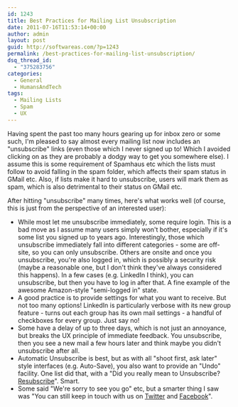 ```yaml
---
id: 1243
title: Best Practices for Mailing List Unsubscription
date: 2011-07-16T11:53:14+00:00
author: admin
layout: post
guid: http://softwareas.com/?p=1243
permalink: /best-practices-for-mailing-list-unsubscription/
dsq_thread_id:
  - "375283756"
categories:
  - General
  - HumansAndTech
tags:
  - Mailing Lists
  - Spam
  - UX
---
```

Having spent the past too many hours gearing up for inbox zero or some such, I'm pleased to say almost every mailing list now includes an "unsubscribe" links (even those which I never signed up to! Which I avoided clicking on as they are probably a dodgy way to get you somewhere else). I assume this is some requirement of Spamhaus etc which the lists must follow to avoid falling in the spam folder, which affects their spam status in GMail etc. Also, if lists make it hard to unsubscribe, users will mark them as spam, which is also detrimental to their status on GMail etc.

After hitting "unsubscribe" many times, here's what works well (of course, this is just from the perspective of an interested user):

* While most let me unsubscribe immediately, some require login. This is a bad move as I assume many users simply won't bother, especially if it's some list you signed up to years ago. Interestingly, those which unsubscribe immediately fall into different categories - some are off-site, so you can only unsubscribe. Others are onsite and once you unsubscribe, you're also logged in, which is possibly a security risk (maybe a reasonable one, but I don't think they've always considered this happens). In a few cases (e.g. LinkedIn I think), you can unsubscribe, but then you have to log in after that. A fine example of the awesome Amazon-style "semi-logged in" state.
* A good practice is to provide settings for what you want to receive. But not too many options! LinkedIn is particularly verbose with its new group feature - turns out each group has its own mail settings - a handful of checkboxes for every group. Just say no!
* Some have a delay of up to three days, which is not just an annoyance, but breaks the UX principle of immediate feedback. You unsubscribe, then you see a new mail a few hours later and think maybe you didn't unsubscribe after all.
* Automatic Unsubscribe is best, but as with all "shoot first, ask later" style interfaces (e.g. Auto-Save), you also want to provide an "Undo" facility. One list did that, with a "Did you really mean to Unsubscribe? <u>Resubscribe</u>". Smart.
* Some said "We're sorry to see you go" etc, but a smarter thing I saw was "You can still keep in touch with us on <u>Twitter</u> and <u>Facebook</u>".